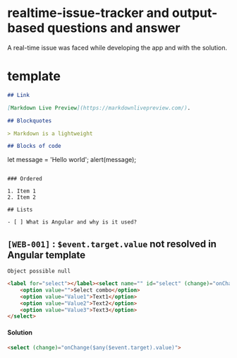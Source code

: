 # realtime-issue-tracker and output-based questions and answer
A real-time issue was faced while  developing the app and with the solution.  

# template 

```md
## Link

[Markdown Live Preview](https://markdownlivepreview.com/).

## Blockquotes

> Markdown is a lightweight

## Blocks of code

```
let message = 'Hello world';
alert(message);
```

### Ordered

1. Item 1
2. Item 2

## Lists

- [ ] What is Angular and why is it used?
```

## ``[WEB-001]`` : `$event.target.value` not resolved in Angular template 

`Object possible null`
```html
<label for="select"></label><select name="" id="select" (change)="onChange($event.target.value)">
    <option value="">Select combo</option>
    <option value="Value1">Text1</option>
    <option value="Value2">Text2</option>
    <option value="Value3">Text3</option>
</select>
```

#### Solution

```html
<select (change)="onChange($any($event.target).value)">
```



